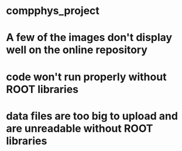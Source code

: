 # compphys_project
# A few of the images don't display well on the online repository
# code won't run properly without ROOT libraries
# data files are too big to upload and are unreadable without ROOT libraries 